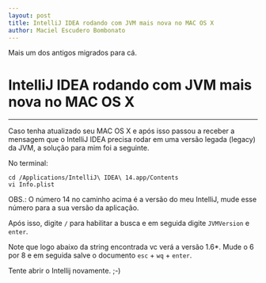 ```yaml
---
layout: post
title: IntelliJ IDEA rodando com JVM mais nova no MAC OS X
author: Maciel Escudero Bombonato
---
```


Mais um dos antigos migrados para cá.

# IntelliJ IDEA rodando com JVM mais nova no MAC OS X

--------

Caso tenha atualizado seu MAC OS X e após isso passou a receber a mensagem que o IntelliJ IDEA precisa rodar em uma versão legada (legacy) da JVM, a solução para mim foi a seguinte.

No terminal:

	cd /Applications/IntelliJ\ IDEA\ 14.app/Contents
	vi Info.plist

OBS.: O número 14 no caminho acima é a versão do meu IntelliJ, mude esse número para a sua versão da aplicação.

Após isso, digite `/` para habilitar a busca e em seguida digite `JVMVersion` e `enter`.

Note que logo abaixo da string encontrada vc verá a versão 1.6*. Mude o 6 por 8 e em seguida salve o documento `esc` + `wq` + `enter`.

Tente abrir o Intellij novamente. ;-)